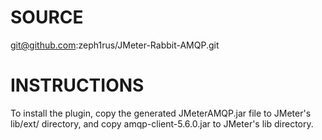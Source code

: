 # SOURCE
git@github.com:zeph1rus/JMeter-Rabbit-AMQP.git

# INSTRUCTIONS
To install the plugin, copy the generated JMeterAMQP.jar file to JMeter's lib/ext/ directory, and copy amqp-client-5.6.0.jar to JMeter's lib directory.
